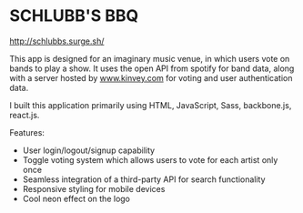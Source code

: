 # SCHLUBB'S BBQ

http://schlubbs.surge.sh/

This app is designed for an imaginary music venue, in which users vote on bands to play a show. It uses the open API from spotify for band data, along with a server hosted by www.kinvey.com for voting and user authentication data.

I built this application primarily using HTML, JavaScript, Sass, backbone.js, react.js. 

Features:
* User login/logout/signup capability
* Toggle voting system which allows users to vote for each artist only once
* Seamless integration of a third-party API for search functionality
* Responsive styling for mobile devices
* Cool neon effect on the logo
